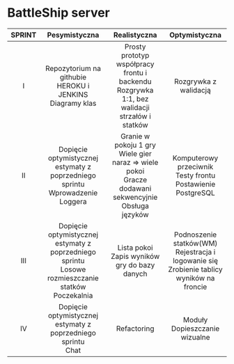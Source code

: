 # BattleShip server

|SPRINT  |Pesymistyczna|Realistyczna|Optymistyczna|
:-------------------:|:-------------------:|:-------------------:|:-------------------:
|I|Repozytorium na githubie<br>HEROKU i JENKINS<br>Diagramy klas|Prosty prototyp współpracy frontu i backendu<br>Rozgrywka 1:1, bez walidacji strzałów i statków|Rozgrywka z walidacją
|II|Dopięcie optymistycznej estymaty z poprzedniego sprintu<br>Wprowadzenie Loggera|Granie w pokoju 1 gry<br>Wiele gier naraz => wiele pokoi<br>Gracze dodawani sekwencyjnie<br>Obsługa języków|Komputerowy przeciwnik<br>Testy frontu<br>Postawienie PostgreSQL
|III| Dopięcie optymistycznej estymaty z poprzedniego sprintu<br>Losowe rozmieszczanie statków<br>Poczekalnia|Lista pokoi<br>Zapis wyników gry do bazy danych|Podnoszenie statków(WM)<br>Rejestracja i logowanie się<br>Zrobienie tablicy wyników na froncie
|IV| Dopięcie optymistycznej estymaty z poprzedniego sprintu<br>Chat|Refactoring|Moduły<br>Dopieszczanie wizualne
